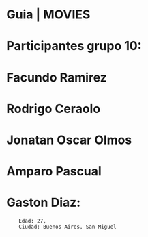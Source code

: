 # Guia | MOVIES
# Participantes grupo 10: 
#   Facundo Ramirez 
#   Rodrigo Ceraolo
#   Jonatan Oscar Olmos
#   Amparo Pascual
#   Gaston Diaz:
        Edad: 27,
        Ciudad: Buenos Aires, San Miguel
